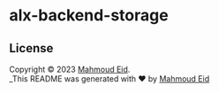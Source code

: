 # alx-backend-storage

## License

Copyright © 2023 [Mahmoud Eid](https://github.com/Mado007).<br />
_This README was generated with ❤️ by [Mahmoud Eid](https://github.com/Mado007)